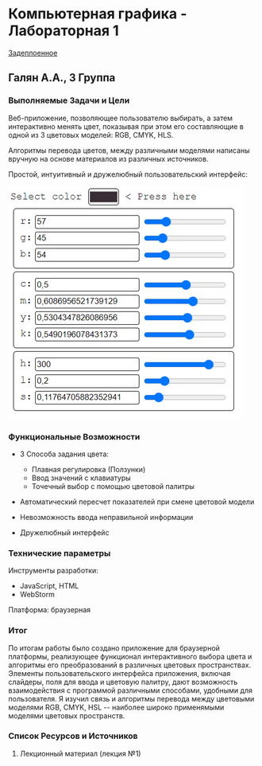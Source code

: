 # Компьютерная графика - Лабораторная 1

[Задеплоенное](https://artemgalyan.github.io/computer-graphics/lab-1/)

## Галян А.А., 3 Группа

### Выполняемые Задачи и Цели

Веб-приложение, позволяющее пользователю выбирать, а
затем интерактивно менять цвет, показывая при этом его составляющие в одной из
3 цветовых моделей: RGB, CMYK, HLS.

Алгоритмы перевода цветов, между различными моделями написаны вручную на основе
материалов из различных источников.

Простой, интуитивный и дружелюбный пользовательский интерфейс:

![Снимок Экрана](images/interface.png)

### Функциональные Возможности

- 3 Способа задания цвета:
    - Плавная регулировка (Ползунки)
    - Ввод значений с клавиатуры
    - Точечный выбор с помощью цветовой палитры

- Автоматический пересчет показателей при смене цветовой модели
- Невозможность ввода неправильной информации
- Дружелюбный интерфейс

### Технические параметры

Инструменты разработки:

- JavaScript, HTML
- WebStorm

Платформа: браузерная

### Итог

По итогам работы было создано приложение для браузерной платформы, реализующее функционал интерактивного выбора цвета и алгоритмы его преобразований
в различных цветовых пространствах. Элементы пользовательского интерфейса приложения, включая слайдеры, поля для ввода и цветовую палитру, дают возможность взаимодействия с программой различными способами, удобными для пользователя. Я изучил связь и алгоритмы перевода между цветовыми моделями
RGB, CMYK, HSL -- наиболее широко применямыми моделями цветовых пространств.

### Список Ресурсов и Источников

1. Лекционный материал (лекция №1)
